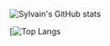 
![Sylvain's GitHub stats](https://github-readme-stats.vercel.app/api?username=Sylvain-Valvassori&show_icons=true&theme=react)

[![Top Langs](https://github-readme-stats.vercel.app/api/top-langs/?username=Sylvain-Valvassori&layout=compact&theme=react)
